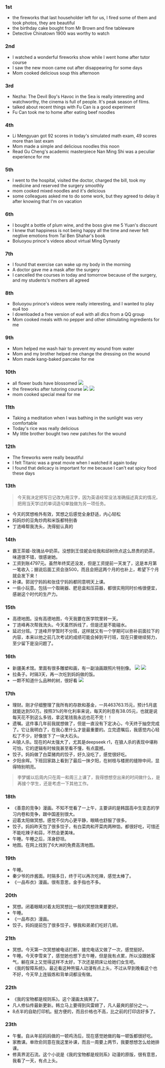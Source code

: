 ### 1st
- the fireworks that last householder left for us, I fired some of them and took photos, they are beautiful
- the birthday cake bought from Mr Brown and fine tableware
- Detective Chinatown 1900 was worthy to watch

### 2nd
- I watched a wonderful fireworks show while I went home after tutor course
- I saw the new moon came out after disappearing for some days
- Mom cooked delicious soup this afternoon

### 3rd
- Nezha: The Devil Boy's Havoc in the Sea is really interesting and watchworthy, the cinema is full of people. It's peak season of films.
- talked about recent things with Fu Can is a good experiment
- Fu Can took me to home after eating beef noodles

### 4th
- Li Mengyuan got 92 scores in today's simulated math exam, 49 scores more than last exam
- Mom made a simple and delicious noodles this noon
- Read Gu Cheng's academic masterpiece Nan Ming Shi was a peculiar experience for me

### 5th
- I went to the hospital, visited the doctor, charged the bill, took my medicine and reserved the surgery smoothly
- mom cooked mixed noodles and it's delicious
- some colleagues asked me to do some work, but they agreed to delay it after knowing that I'm on vacation

### 6th
- I bought a bottle of plum wine, and the boss give me 5 Yuan's discount
- I knew that happiness is not being happy all the time and never felt negtive emotions from Tal Ben Shahar's book
- Boluoyou prince's videos about virtual Ming Dynasty

### 7th
- I found that exercise can wake up my body in the morning
- A doctor gave me a mask after the surgery
- I cancelled the courses in today and tomorrow because of the surgery, and my students's mothers all agreed

### 8th
- Boluoyou prince's videos were really interesting, and I wanted to play eu4 too
- I downloaded a free version of eu4 with all dlcs from a QQ group
- Mom cooked meals with no pepper and other stimulating ingredients for me

### 9th
- Mom helped me wash hair to prevent my wound from water
- Mom and my brother helped me change the dressing on the wound
- Mom made kang-baked pancake for me

### 10th
- all flower buds have blossomed
![](./Images/20250210-all%20flower%20buds%20blossomed.jpg)
- the fireworks after tutoring course
![](./Images/20250210-fireworks-1.jpg)
![](./Images/20250210-fireworks-2.jpg)
- mom cooked special meal for me

### 11th
- Taking a meditation when I was bathing in the sunlight was very comfortable
- Today's rice was really delicious
- My little brother bought two new patches for the wound

### 12th
- The fireworks were really beautiful
- I felt Titanic was a great movie when I watched it again today
- I found that delicacy is important for me because I can't eat spicy food these days

### 13th
> 今天我决定把写日记改为用汉字，因为英语经常没法准确描述真实的情况，把用当天学过的单词造句单独做为另一项任务。

- 今天的冥想格外有效，冥想之后感觉全身舒适，内心轻松
- 妈妈炒的豆角炒肉和米饭都特别香
- 丁涟峰帮我洗头，洗得挺认真的

### 14th
- 霸王茶姬-玫瑰丛中奶茶。没想到王佳妮会给我和邱树欣点这么昂贵的奶茶，味道很不错，很感谢她。
- 工资到账4797元。虽然年终奖还没发，但是工资提前一天发了，这是本月第一笔收入；据说后面工资会涨500，而且会把这两个月的也补上，希望下个月就会发下来！
- 补课。郭润宁妈妈和张佳宁妈妈都同意明天上课。
- 一些小玩意。包括一个取碗器、肥皂盒和压蒜器，都很实用同时价格很便宜，感谢这个时代的生产力。

### 15th
- 高德地图。没有高德地图，今天我要在医学院里转一天。
- 丁涟峰再次帮我洗头。今天虽然拆线了，但是还是不能碰水。
- 延迟分班。丁涟峰开学暂时不分班，这样就又有一个学期可以弥补前面拉下的内容，本来以他之前几次考试的成绩可能会掉到平行班，现在只要继续努力，至少留下是没问题了。

### 16th
- 新疆美术馆。里面有很多雕塑和画，有一副油画跟照片特别像。
![](./Images/20250216-a%20photo%20in%20the%20art%20museum.jpg)
![](./Images/20250216-a%20picture%20in%20the%20art%20museum.jpg)
- 拉条子。时隔3天，再一次吃到妈妈做的饭。
- 一颗不知道什么品种的树，很好看
![](./Images/20250216-a%20tree.jpg)

### 17th
- 理财。刚才仔细整理了我所有的存款和基金，一共463763.15元，预计5月底就能达到50万。按照3%的年化利率来说，每天的利息有38.05元，也就是说每天花不到这么多钱，拿这笔钱我永远也花不完！！
- 遗嘱。这件事几年前我就想做了，但是一直没有下定决心，今天终于抽空完成了。它让我明白了，在我心里什么才是最重要的。立完遗嘱后，我感觉内心轻松了不少，好像放下了一块大石头。
- AI狼人杀。现在的AI太强大了，尤其是deepseek r1，在狼人杀的表现中堪称可怕，它的逻辑有时候我甚至看不懂，有点震撼。
- 饺子。妈妈做了白菜猪肉的饺子，好久没吃了，感觉很好吃。
- 夕阳余晖。下班回家路上看到了最后一抹夕阳，在树枝与楼房的缝隙中间，显得特别明亮。

> 李梦媛以后周内只在周一和周三上课了，我得想想空出来的时间做什么，是再接个学生，还是考虑一下其他工作。

### 18th
- 《善意的竞争》漫画。不知不觉看了一上午，主要讲的是韩国高中生变态的学习内卷和竞争，跟中国差别很大。
- 迎着太阳做冥想。感觉不仅内心更平静，眼睛也舒服了很多。
- 饺子。妈妈昨天包了很多饺子，有白菜肉和芹菜肉两种馅，都很好吃，可惜还不能吃辣子和蒜，不然会更美味。
- 午睡。午睡之后，浑身舒坦。
- 地图。在网上找到了6大洲的免费高清地图。

### 19th
- 午睡。
- 秦少爷的炸酱面。时隔多日，终于可以再次吃辣，感觉太棒了。
- 《一品布衣》漫画。很有意思，金手指也不多。

### 20th
- 冥想。闭着眼睛对着太阳冥想比一般的冥想效果要更好。
- 午睡。
- 《一品布衣》漫画。
- 饺子。妈妈提前包了很多饺子，够我和弟弟们吃好几顿。

### 21th
- 冥想。今天第一次冥想被电话打断，接完电话又做了一次，感觉挺好。
- 午睡。今天李雪来了，感觉她也想下去午睡，但是我有点累，所以没跟她客气，躺在床上又觉得这样不太好，下次还是把床让给她们女生吧。
- 《我的智障系统》。最近看这种熊猫人动漫有点上头，不过从早到晚看这个也不好，今天早上连锻炼和背单词都没有做。

### 22th
- 《我的宝物都是规则系》。这个漫画太搞笑了。
- 凡人修仙传最新更新。韩立马上要得到风雷翅了，凡人最爽的部分之一。
- 8点半的自助打印机。挺方便的，而且价格也不高，比之前的打印店好多了。

### 23th
- 午餐。自从年前妈妈做的一顿鸡汤后，现在感觉她做的每一顿饭都很好吃。
- 家教课。单欣俞同意在我这里补课，而且一周要上两节，我要想想怎么给她排课。
- 修真界泥石流。这个小说是《我的宝物都是规则系》动漫的原版，很有意思，我看了一天，有点上头。
